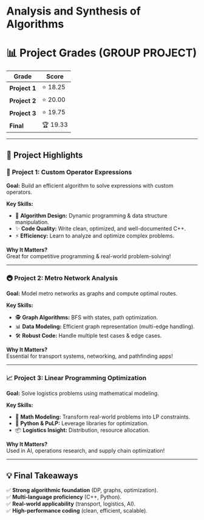 # Analysis and Synthesis of Algorithms


# 📊 Project Grades  (GROUP PROJECT)

| Grade          | Score      |  
|----------------|------------|  
| **Project 1**  | ⭐ 18.25   |  
| **Project 2**  | ⭐ 20.00   |  
| **Project 3**  | ⭐ 19.75   |  
| **Final**      | 🏆 19.33   |  

---

## 🚀 Project Highlights  

### 🔢 **Project 1: Custom Operator Expressions**  
**Goal:** Build an efficient algorithm to solve expressions with custom operators.  

**Key Skills:**  
- 🧠 **Algorithm Design:** Dynamic programming & data structure manipulation.  
- ✨ **Code Quality:** Write clean, optimized, and well-documented C++.  
- ⚡ **Efficiency:** Learn to analyze and optimize complex problems.  

**Why It Matters?**  
Great for competitive programming & real-world problem-solving!  

---

### 🚇 **Project 2: Metro Network Analysis**  
**Goal:** Model metro networks as graphs and compute optimal routes.  

**Key Skills:**  
- 🕵️ **Graph Algorithms:** BFS with states, path optimization.  
- 📊 **Data Modeling:** Efficient graph representation (multi-edge handling).  
- 🛠️ **Robust Code:** Handle multiple test cases & edge cases.  

**Why It Matters?**  
Essential for transport systems, networking, and pathfinding apps!  

---

### 📈 **Project 3: Linear Programming Optimization**  
**Goal:** Solve logistics problems using mathematical modeling.  

**Key Skills:**  
- 🧮 **Math Modeling:** Transform real-world problems into LP constraints.  
- 🐍 **Python & PuLP:** Leverage libraries for optimization.  
- 📦 **Logistics Insight:** Distribution, resource allocation.  

**Why It Matters?**  
Used in AI, operations research, and supply chain optimization!  

---

## 💡 **Final Takeaways**  
✅ **Strong algorithmic foundation** (DP, graphs, optimization).  
✅ **Multi-language proficiency** (C++, Python).  
✅ **Real-world applicability** (transport, logistics, AI).  
✅ **High-performance coding** (clean, efficient, scalable).  